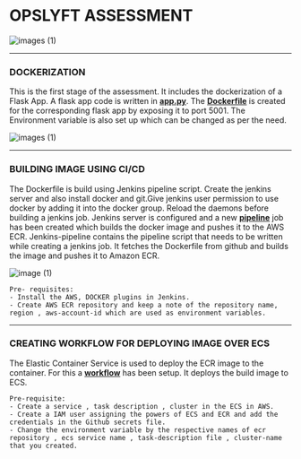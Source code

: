 # OPSLYFT ASSESSMENT 

![images (1)](https://4axofn288etdd2o6u15iv8h7-wpengine.netdna-ssl.com/wp-content/uploads/2020/04/Apr.-10-Formative-vs-Summative-Assessment-Whats-the-Difference-1536x801.jpg )

***

### DOCKERIZATION 

This is the first stage of the assessment. It includes the dockerization of a Flask App. A flask app code is written in [**app.py**](https://github.com/divyanshuss/opslyft/blob/main/app.py). The [**Dockerfile**](https://github.com/divyanshuss/opslyft/blob/main/Dockerfile) is created for the corresponding flask app by exposing it to port 5001. The Environment variable is also set up which can be changed as per the need.


![images (1)](https://predictivehacks.com/wp-content/uploads/2020/10/docker-python-api-1536x800.jpg)
***

### BUILDING IMAGE USING CI/CD

The Dockerfile is build using Jenkins pipeline script. 
Create the jenkins server and also install docker and git.Give jenkins user permission to use docker by adding it into the docker group. Reload the daemons before building a jenkins job. Jenkins server is configured and a new [**pipeline**](https://github.com/divyanshuss/opslyft/blob/main/Jenkins-Pipeline) job has been created which builds the docker image and pushes it to the  AWS ECR. Jenkins-pipeline contains the pipeline script that needs to be written while creating a jenkins job. It fetches the Dockerfile from github and builds the image and pushes it to Amazon ECR.


![image (1)](https://i0.wp.com/foxutech.com/wp-content/uploads/2018/12/Setup-Jenkins-with-Amazon-Elastic-Container-Registry.png?resize=696%2C382&ssl=1)


```
Pre- requisites:
- Install the AWS, DOCKER plugins in Jenkins.
- Create AWS ECR repository and keep a note of the repository name, region , aws-account-id which are used as environment variables.

```


***

### CREATING WORKFLOW FOR DEPLOYING IMAGE OVER ECS

The Elastic Container Service is used to deploy the ECR image to the container. For this a [**workflow**](https://github.com/divyanshuss/opslyft/blob/main/workflow.yaml) has been setup. It deploys the build image to ECS. 

```
Pre-requisite:
- Create a service , task description , cluster in the ECS in AWS.
- Create a IAM user assigning the powers of ECS and ECR and add the credentials in the Github secrets file.
- Change the environment variable by the respective names of ecr repository , ecs service name , task-description file , cluster-name that you created.

```
